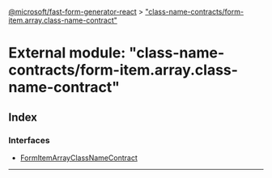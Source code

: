 [@microsoft/fast-form-generator-react](../README.md) > ["class-name-contracts/form-item.array.class-name-contract"](../modules/_class_name_contracts_form_item_array_class_name_contract_.md)

# External module: "class-name-contracts/form-item.array.class-name-contract"

## Index

### Interfaces

* [FormItemArrayClassNameContract](../interfaces/_class_name_contracts_form_item_array_class_name_contract_.formitemarrayclassnamecontract.md)

---

